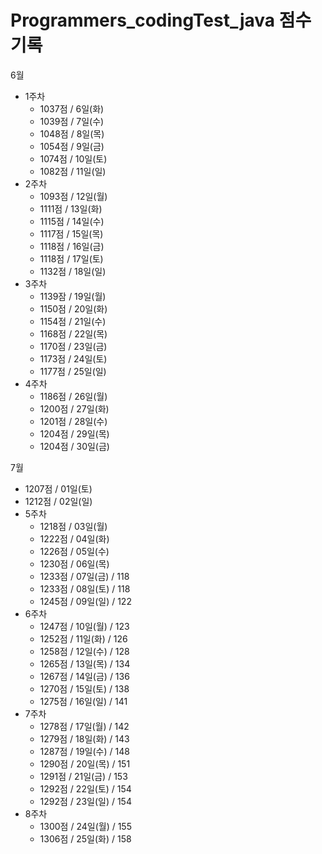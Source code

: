 # Programmers_codingTest_java 점수 기록
6월

- 1주차
  - 1037점 / 6일(화)
  - 1039점 / 7일(수)
  - 1048점 / 8일(목)
  - 1054점 / 9일(금)
  - 1074점 / 10일(토)
  - 1082점 / 11일(일)
- 2주차
  - 1093점 / 12일(월)
  - 1111점 / 13일(화)
  - 1115점 / 14일(수)
  - 1117점 / 15일(목)
  - 1118점 / 16일(금)
  - 1118점 / 17일(토)
  - 1132점 / 18일(일)
- 3주차
  - 1139잠 / 19일(월)
  - 1150점 / 20일(화)
  - 1154점 / 21일(수)
  - 1168점 / 22일(목)
  - 1170점 / 23일(금)
  - 1173점 / 24일(토)
  - 1177점 / 25일(일)
- 4주차
  - 1186점 / 26일(월)
  - 1200점 / 27일(화)
  - 1201점 / 28일(수)
  - 1204점 / 29일(목)
  - 1204점 / 30일(금)

7월

  - 1207점 / 01일(토)
  - 1212점 / 02일(일)
- 5주차
  - 1218점 / 03일(월)
  - 1222점 / 04일(화)
  - 1226점 / 05일(수)
  - 1230점 / 06일(목)
  - 1233점 / 07일(금) / 118
  - 1233점 / 08일(토) / 118 
  - 1245점 / 09일(일) / 122
- 6주차
  - 1247점 / 10일(월) / 123
  - 1252점 / 11일(화) / 126
  - 1258점 / 12일(수) / 128
  - 1265점 / 13일(목) / 134
  - 1267점 / 14일(금) / 136
  - 1270점 / 15일(토) / 138
  - 1275점 / 16일(일) / 141
- 7주차
  - 1278점 / 17일(월) / 142
  - 1279점 / 18일(화) / 143
  - 1287점 / 19일(수) / 148
  - 1290점 / 20일(목) / 151
  - 1291점 / 21일(금) / 153
  - 1292점 / 22일(토) / 154
  - 1292점 / 23일(일) / 154
- 8주차
  - 1300점 / 24일(월) / 155
  - 1306점 / 25일(화) / 158

